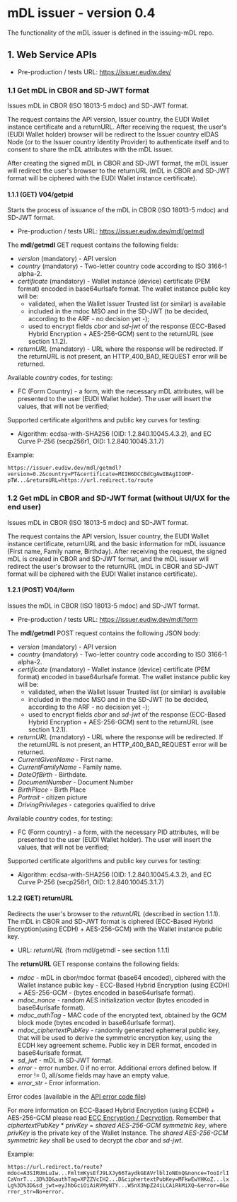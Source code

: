 
# mDL issuer - version 0.4

The functionality of the mDL issuer is defined in the issuing-mDL repo.

## 1. Web Service APIs

+ Pre-production / tests URL: <https://issuer.eudiw.dev/>

### 1.1 Get mDL in CBOR and SD-JWT format

Issues mDL in CBOR (ISO 18013-5 mdoc) and SD-JWT format.

The request contains the API version, Issuer country, the EUDI Wallet instance certificate and a returnURL.
After receiving the request, the user's (EUDI Wallet holder) browser will be redirect to the Issuer country eIDAS Node (or to the Issuer country Identity Provider) to authenticate itself and to consent to share the mDL attributes with the mDL issuer.

After creating the signed mDL in CBOR and SD-JWT format, the mDL issuer will redirect the user's browser to the returnURL (mDL in CBOR and SD-JWT format will be ciphered with the EUDI Wallet instance certificate).

#### 1.1.1 (GET) V04/getpid

Starts the process of issuance of the mDL in CBOR (ISO 18013-5 mdoc) and SD-JWT format.

+ Pre-production / tests URL: <https://issuer.eudiw.dev/mdl/getmdl>

The **mdl/getmdl** GET request contains the following fields:

+ *version* (mandatory) - API version
+ *country* (mandatory) - Two-letter country code according to ISO 3166-1 alpha-2.
+ *certificate* (mandatory) - Wallet instance (device) certificate (PEM format) encoded in base64urlsafe format. The wallet instance public key will be:
  + validated, when the Wallet Issuer Trusted list (or similar) is available
  + included in the mdoc MSO and in the SD-JWT (to be decided, according to the ARF - no decision yet -);
  + used to encrypt fields *cbor* and *sd-jwt* of the response (ECC-Based Hybrid Encryption + AES-256-GCM) sent to the returnURL (see section 1.1.2).
+ *returnURL* (mandatory) - URL where the response will be redirected. If the returnURL is not present, an HTTP_400_BAD_REQUEST error will be returned.


Available *country* codes, for testing:

+ FC (Form Country) - a form, with the necessary mDL attributes, will be presented to the user (EUDI Wallet holder). The user will insert the values, that will not be verified;

Supported certificate algorithms and public key curves for testing:

+ Algorithm: ecdsa-with-SHA256 (OID: 1.2.840.10045.4.3.2), and EC Curve P-256 (secp256r1, OID: 1.2.840.10045.3.1.7)

Example:

```https://issuer.eudiw.dev/mdl/getmdl?version=0.2&country=PT&certificate=MIIH6DCCBdCgAwIBAgIIO0P-pTW...&returnURL=https://url.redirect.to/route```


### 1.2 Get mDL in CBOR and SD-JWT format (without UI/UX for the end user)

Issues mDL in CBOR (ISO 18013-5 mdoc) and SD-JWT format.

The request contains the API version, Issuer country, the EUDI Wallet instance certificate, returnURL and the basic information for mDL issuance (First name, Family name, Birthday).
After receiving the request, the signed mDL is created in CBOR and SD-JWT format, and the mDL issuer will redirect the user's browser to the returnURL (mDL in CBOR and SD-JWT format will be ciphered with the EUDI Wallet instance certificate).

#### 1.2.1 (POST) V04/form

Issues the mDL in CBOR (ISO 18013-5 mdoc) and SD-JWT format.

+ Pre-production / tests URL: <https://issuer.eudiw.dev/mdl/form>

The **mdl/getmdl** POST request contains the following JSON body:

+ *version* (mandatory) - API version
+ *country* (mandatory) - Two-letter country code according to ISO 3166-1 alpha-2.
+ *certificate* (mandatory) - Wallet instance (device) certificate (PEM format) encoded in base64urlsafe format. The wallet instance public key will be:
  + validated, when the Wallet Issuer Trusted list (or similar) is available
  + included in the mdoc MSO and in the SD-JWT (to be decided, according to the ARF - no decision yet -);
  + used to encrypt fields *cbor* and *sd-jwt* of the response (ECC-Based Hybrid Encryption + AES-256-GCM) sent to the returnURL (see section 1.2.1).
+ *returnURL* (mandatory) - URL where the response will be redirected. If the returnURL is not present, an HTTP_400_BAD_REQUEST error will be returned.
+ *CurrentGivenName* - First name.
+ *CurrentFamilyName* - Family name.
+ *DateOfBirth* - Birthdate.
+ *DocumentNumber* - Document Number
+ *BirthPlace* - Birth Place
+ *Portrait* - citizen picture
+ *DrivingPrivileges* - categories qualified to drive

Available *country* codes, for testing:

+ FC (Form country) - a form, with the necessary PID attributes, will be presented to the user (EUDI Wallet holder). The user will insert the values, that will not be verified;

Supported certificate algorithms and public key curves for testing:

+ Algorithm: ecdsa-with-SHA256 (OID: 1.2.840.10045.4.3.2), and EC Curve P-256 (secp256r1, OID: 1.2.840.10045.3.1.7)


#### 1.2.2 (GET) returnURL

Redirects the user's browser to the *returnURL* (described in section 1.1.1). The mDL in CBOR and SD-JWT format is ciphered (ECC-Based Hybrid Encryption(using ECDH) + AES-256-GCM) with the Wallet instance public key.

+ URL: *returnURL* (from mdl/getmdl - see section 1.1.1)

The **returnURL** GET response contains the following fields:

+ *mdoc* - mDL in cbor/mdoc format (base64 encoded), ciphered with the Wallet instance public key - ECC-Based Hybrid Encryption (using ECDH) + AES-256-GCM - (bytes encoded in base64urlsafe format).
+ *mdoc_nonce* - random AES initialization vector (bytes encoded in base64urlsafe format).
+ *mdoc_authTag* - MAC code of the encrypted text, obtained by the GCM block mode (bytes encoded in base64urlsafe format).
+ *mdoc_ciphertextPubKey* - randomly generated ephemeral public key, that will be used to derive the symmetric encryption key, using the ECDH key agreement scheme. Public key in DER format, encoded in base64urlsafe format.
+ *sd_jwt* - mDL in SD-JWT format.
+ *error* - error number. 0 if no error. Additional errors defined below. If error != 0, all/some fields may have an empty value.
+ *error_str* - Error information.

Error codes (available in the [API error code file](error.md))


For more information on ECC-Based Hybrid Encryption (using ECDH) + AES-256-GCM please read [ECC Encryption / Decryption](https://cryptobook.nakov.com/asymmetric-key-ciphers/ecc-encryption-decryption). Remember that *ciphertextPubKey* \* *privKey* = *shared AES-256-GCM symmetric key*, where *privKey* is the private key of the Wallet Instance. The *shared AES-256-GCM symmetric key* shall be used to decrypt the *cbor* and *sd-jwt*.

Example:

```https://url.redirect.to/route?mdoc=A3SIRUmLuIw...FmltmKysEfJ9LXJy66TaydkGEAVrlblIoNEnQ&nonce=TooIrlICaVnrT...3D%3D&authTag=XPZZVcIH2...D&ciphertextPubKey=MFkwEwYHKoZ...lxLg%3D%3D&sd_jwt=eyJhbGciOiAiRVMyNTY...W5nX3NpZ24iLCAiRkMiXQ~&error=0&error_str=No+error.```
